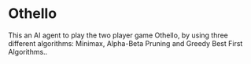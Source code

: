 # Othello
This an AI agent to play the two player game Othello, by using three different algorithms:
Minimax, Alpha-Beta Pruning and Greedy Best First Algorithms..
